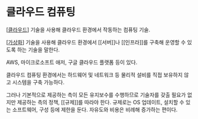 # 클라우드 컴퓨팅


[[클라우드]] 기술을 사용해 클라우드 환경에서 작동하는 컴퓨팅 기술.

[[가상화]] 기술을 사용해 클라우드 환경에서 [[서버]]나 [[인프라]]를 구축해 운영할 수 있도록 하는 기술을 말한다.

AWS, 마이크로소프트 애저, 구글 클라우드 플랫폼 등이 있다.

클라우드 컴퓨팅 환경에서는 하드웨어 및 네트워크 등 물리적 설비를 직접 보유하지 않고 시스템을 구축 가능하다.

그러나 기본적으로 제공하는 측이 모든 유지보수를 수행하므로 기술자를 갖출 필요가 없지만 제공하는 측의 정책, [[규제]]를 따라야 한다. 규제로는 OS 업데이트, 설치할 수 있는 소프트웨어, 구성 등에 제한을 둔다. 자유도와 비용은 비례해 증가하는 편이다.



[//begin]: # "Autogenerated link references for markdown compatibility"
[클라우드]: 클라우드.md "클라우드"
[가상화]: 가상화.md "가상화"
[//end]: # "Autogenerated link references"